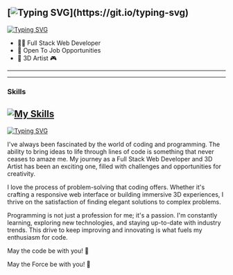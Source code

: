 [![Typing SVG](https://readme-typing-svg.herokuapp.com?font=Courgette&size=30&duration=33&pause=29&color=AC31F7&repeat=false&width=435&lines=Hello+there%2C+I'm+Marika!)](https://git.io/typing-svg)
---

[![Typing SVG](https://readme-typing-svg.herokuapp.com?font=Courgette&size=30&duration=33&pause=29&color=AC31F7&repeat=false&width=435&lines=About+me)](https://git.io/typing-svg)


- 👩‍💻 Full Stack Web Developer
- 💼 Open To Job Opportunities
- 👾 3D Artist 🎮
---

---
### Skills
[![My Skills](https://skillicons.dev/icons?i=html,css,sass,bootstrap,js,vite,laravel,php,mysql,postman,vue,vscode,github,git,powershell,figma)](https://skillicons.dev) 
---

[![Typing SVG](https://readme-typing-svg.herokuapp.com?font=Courgette&size=30&duration=33&pause=29&color=AC31F7&center=true&repeat=false&width=435&lines=My+Passion+for+Code+and+Programming)](https://git.io/typing-svg)

I've always been fascinated by the world of coding and programming. The ability to bring ideas to life through lines of code is something that never ceases to amaze me. My journey as a Full Stack Web Developer and 3D Artist has been an exciting one, filled with challenges and opportunities for creativity.

I love the process of problem-solving that coding offers. Whether it's crafting a responsive web interface or building immersive 3D experiences, I thrive on the satisfaction of finding elegant solutions to complex problems.

Programming is not just a profession for me; it's a passion. I'm constantly learning, exploring new technologies, and staying up-to-date with industry trends. This drive to keep improving and innovating is what fuels my enthusiasm for code.

May the code be with you! 🚀

May the Force be with you! 🌟

<!--
**MarikaDiGirolamo/MarikaDiGirolamo** is a ✨ _special_ ✨ repository because its `README.md` (this file) appears on your GitHub profile.

Here are some ideas to get you started:

- 🔭 I’m currently working on ...
- 🌱 I’m currently learning ...
- 👯 I’m looking to collaborate on ...
- 🤔 I’m looking for help with ...
- 💬 Ask me about ...
- 📫 How to reach me: ...
- 😄 Pronouns: ...
- ⚡ Fun fact: ...
-->
